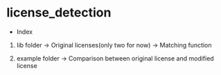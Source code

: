 # license_detection

* Index

1) lib folder -> Original licenses(only two for now) ->  Matching function 

2) example folder -> Comparison between original license and modified license

